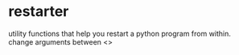 # restarter
utility functions that help you restart a python program from within. <br>
change arguments between <>
